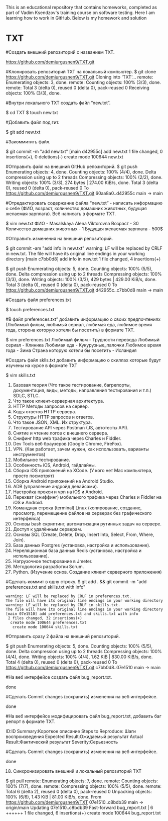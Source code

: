 This is an educational repository that contains homeworks, completed as part of Vadim Ksendzov's training course on software testing. 
Here I am learning how to work in GitHub. 
Below is my homework and solution
# TXT

 #Создать внешний репозиторий c названием TXT.

 https://github.com/demiurgusnen9/TXT.git

 #Клонировать репозиторий TXT на локальный компьютер.
   $ git clone https://github.com/demiurgusnen9/TXT.git
   Cloning into 'TXT'...
   remote: Enumerating objects: 3, done.
   remote: Counting objects: 100% (3/3), done.
   remote: Total 3 (delta 0), reused 0 (delta 0), pack-reused 0
   Receiving objects: 100% (3/3), done.

 #Внутри локального TXT создать файл “new.txt”.

   $ cd TXT
   $ touch new.txt

 #Добавить файл под гит.

   $ git add new.txt

 #Закоммитить файл.

   $ git commit -m "add new.txt"
   [main d42955c] add new.txt
   1 file changed, 0 insertions(+), 0 deletions(-)
   create mode 100644 new.txt

 #Отправить файл на внешний GitHub репозиторий.
   $ git push
    Enumerating objects: 4, done.
    Counting objects: 100% (4/4), done.
    Delta compression using up to 2 threads
    Compressing objects: 100% (2/2), done.
    Writing objects: 100% (3/3), 274 bytes | 274.00 KiB/s, done.
    Total 3 (delta 0), reused 0 (delta 0), pack-reused 0
    To https://github.com/demiurgusnen9/TXT.git
    60aa8a0..d42955c  main -> main

 #Отредактировать содержание файла “new.txt” - написать информацию о себе (ФИО, возраст, количество домашних животных, будущая желаемая зарплата). Всё написать в формате TXT.

   $ vim new.txt
   ФИО - Masalskaya Alena Viktorovna
   Возраст - 30
   Количество домашних животных - 1
   Будущая желаемая зарплата - 500$

 #Отправить изменения на внешний репозиторий.

   $ git commit -am "add info in new.txt"
    warning: LF will be replaced by CRLF in new.txt.
    The file will have its original line endings in your working directory
    [main c7bb0d8] add info in new.txt
     1 file changed, 4 insertions(+)

   $ git push
    Enumerating objects: 5, done.
    Counting objects: 100% (5/5), done.
    Delta compression using up to 2 threads
    Compressing objects: 100% (3/3), done.
    Writing objects: 100% (3/3), 429 bytes | 429.00 KiB/s, done.
    Total 3 (delta 0), reused 0 (delta 0), pack-reused 0
    To https://github.com/demiurgusnen9/TXT.git
    d42955c..c7bb0d8  main -> main

 #Создать файл preferences.txt

   $ touch preferences.txt

 #В файл preferences.txt” добавить информацию о своих предпочтениях (Любимый фильм, любимый сериал, любимая еда, любимое время года, сторона которую хотели бы посетить) в формате TXT.

   $ vim preferences.txt
   Любимый фильм - Трудности перевода
   Любимый сериал - Клиника
   Любимая еда - Кукурузные_палочки
   Любимое время года - Зима
   Страна которую хотели бы посетить - Исландия

 #Создать файл sklls.txt добавить информацию о скиллах которые будут изучены на курсе в формате TXT

   $ vim skills.txt

   1. Базовая теория (Что такое тестирование, багрепорты, документация, виды, методы, направления тестирования и т.п.) SDLC, STLC.
   2. Что такое клиент-серверная архитектура.
   3. HTTP Методы запросов на сервер.
   4. Коды ответов HTTP сервера.
   5. Структуры HTTP запросов и ответов.
   6. Что такое JSON, XML. Их структура.
   7. Тестирование API через Postman (JS, автотесты API).
   8. Снятие и чтение логов c внешнего сервера.
   9. Снифинг http web трафика через Charles и Fiddler.
   10. Dev Tools веб браузеров (Google Chrome, FireFox).
   11. VPN. (Как работает, зачем нужен, как использовать, варианты инструментов)
   12. Мобильное тестирование.
   13. Особенность iOS, Android, гайдлайны.
   14. Сборка iOS приложений на XCode. (У кого нет Mac компьютера, просто посмотрят)
   15. Сборка Android приложений на Android Studio.
   16. ADB (управление андройд девайсами).
   17. Настройка прокси и vpn на iOS и Android.
   18. Перехват (сниффинг) мобильного трафика через Charles и Fiddler на iOS и Android.
   19. Командная строка (terminal) Linux (копирование, создание, просмотр, перемещение файлов на серверах без графического интерфейса)
   20. Основы bash скриптинг, автоматизация рутинных задач на сервере.
   21. Доступ к удалённым серверам.
   22. Основы SQL (Create, Delete, Drop, Insert Into, Select, From, Where, Join).
   23. База данных Postgres (установка, настройка и использование).
   24. Нереляционная база данных Redis (установка, настройка и использование).
   25. Нагрузочное тестирование в Jmeter.
   26. Методология разработки Scrum.
   27. Python. (Изучение основ. Создание клиент серверного приложения)

 #Сделать коммит в одну строку.
   $ git add . && git commit -m "add preferences.txt and skills.txt with info"

    warning: LF will be replaced by CRLF in preferences.txt.
    The file will have its original line endings in your working directory
    warning: LF will be replaced by CRLF in skills.txt.
    The file will have its original line endings in your working directory
    [main 07e1510] add preferences.txt and skills.txt with info
     2 files changed, 32 insertions(+)
      create mode 100644 preferences.txt
       create mode 100644 skills.txt

 #Отправить сразу 2 файла на внешний репозиторий.

   $ git push
    Enumerating objects: 5, done.
    Counting objects: 100% (5/5), done.
    Delta compression using up to 2 threads
    Compressing objects: 100% (4/4), done.
    Writing objects: 100% (4/4), 1.62 KiB | 830.00 KiB/s, done.
    Total 4 (delta 0), reused 0 (delta 0), pack-reused 0
    To https://github.com/demiurgusnen9/TXT.git
      c7bb0d8..07e1510  main -> main

 #На веб интерфейсе создать файл bug_report.txt.

   done

 #Сделать Commit changes (сохранить) изменения на веб интерфейсе.
 
   done

 #На веб интерфейсе модифицировать файл bug_report.txt, добавить баг репорт в формате TXT.
 
   ID:ID
   Summary:Короткое описание
   Steps to Reproduce: Шаги воспроизведения
   Expected Result:Ожидаемый результат
   Actual Result:Фактический результат
   Severity:Серьезность	

 #Сделать Commit changes (сохранить) изменения на веб интерфейсе.
 
   done

 18. Синхронизировать внешний и локальный репозиторий TXT

   $ git pull
    remote: Enumerating objects: 7, done.
    remote: Counting objects: 100% (7/7), done.
    remote: Compressing objects: 100% (5/5), done.
    remote: Total 6 (delta 2), reused 0 (delta 0), pack-reused 0
    Unpacking objects: 100% (6/6), 1.43 KiB | 81.00 KiB/s, done.
    From https://github.com/demiurgusnen9/TXT
    07e1510..c8bdb39  main       -> origin/main
    Updating 07e1510..c8bdb39
    Fast-forward
    bug_report.txt | 6 ++++++
    1 file changed, 6 insertions(+)
    create mode 100644 bug_report.txt